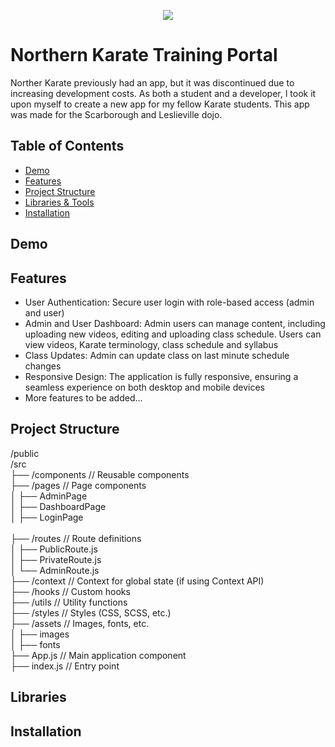 <p align="center">
  <img src="https://encrypted-tbn0.gstatic.com/images?q=tbn:ANd9GcTpMRdDv95dKumIXJeMeUvvWzJO6fkuNGpFdw&s"/>
</p>

# Northern Karate Training Portal 

Norther Karate previously had an app, but it was discontinued due to increasing development costs. As both a student and a developer, I took it upon myself to create a new app for my fellow Karate students. This app was made for the Scarborough and Leslieville dojo.

## Table of Contents
- [Demo](#demo)
- [Features](#features)
- [Project Structure](#project-structure)
- [Libraries & Tools](#libraries)
- [Installation](#installation)

## Demo

## Features
<ul>
  <li>User Authentication: Secure user login with role-based access (admin and user)</li>
  <li>Admin and User Dashboard: Admin users can manage content, including uploading new videos, editing and uploading class schedule. Users can view videos, Karate terminology, class schedule and syllabus</li>
  <li>Class Updates: Admin can update class on last minute schedule changes</li>
  <li>Responsive Design: The application is fully responsive, ensuring a seamless experience on both desktop and mobile devices</li>
  <li>More features to be added...</li>
</ul>

## Project Structure
/public<br/>
/src<br/>
  ├── /components       // Reusable components<br/>
  ├── /pages            // Page components<br/>
      │   ├── AdminPage<br/>
      │   ├── DashboardPage<br/>
      │   ├── LoginPage<br/>  
  ├── /routes           // Route definitions<br/>
  │   ├── PublicRoute.js<br/>
  │   ├── PrivateRoute.js<br/>
  │   └── AdminRoute.js <br/>
  ├── /context          // Context for global state (if using Context API)<br/>
  ├── /hooks            // Custom hooks<br/>
  ├── /utils            // Utility functions<br/>
  ├── /styles           // Styles (CSS, SCSS, etc.)<br/>
  ├── /assets           // Images, fonts, etc.<br/>
      │   ├── images<br/>
      │   ├── fonts<br/>
  ├── App.js            // Main application component<br/>
  ├── index.js          // Entry point<br/>

## Libraries

## Installation
